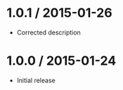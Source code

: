 1.0.1 / 2015-01-26
=================
  * Corrected description

1.0.0 / 2015-01-24
=================
  * Initial release

